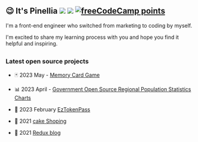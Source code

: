 

## 😉 It's Pinellia [![](https://img.shields.io/static/v1?label=idemy&message=[MTR04]&style=flat&branch=6.x&logo=librarything&colorA=ca4141&colorB=fff)](https://bootcamp.lidemy.com/)  [![](https://www.codewars.com/users/roroiii/badges/micro)](https://www.codewars.com/users/roroiii) [![freeCodeCamp points](https://img.shields.io/freecodecamp/points/roroiii?logo=freecodecamp&label=roroiii&labelColor=%23242440&color=%236a90c1)](https://www.freecodecamp.org/roroiii)



I'm a front-end engineer who switched from marketing to coding by myself.

I'm excited to share my learning process with you and hope you find it helpful and inspiring.


<!-- <div>
  <img src="https://github-readme-stats-sigma-five.vercel.app/api?hide_title=false&hide_rank=false&show_icons=true&include_all_commits=true&count_private=true&disable_animations=false&theme=dracula&locale=en&hide_border=false&username=roroiii" height="150" alt="stats graph"  /> -->
<!--   <img src="https://github-readme-stats-sigma-five.vercel.app/api/top-langs?locale=en&hide_title=false&layout=compact&card_width=320&langs_count=5&theme=dracula&hide_border=false&username=roroiii" height="150" alt="languages graph"  />
</div> -->






##


### Latest open source projects

- :black_joker:	 2023 May - [Memory Card Game](https://github.com/roroiii/memory-card-game-vite)
- :bar_chart: 2023 April - [Government Open Source Regional Population Statistics Charts](https://github.com/roroiii/gov-people-data)

- :ticket: 2023 February [EzTokenPass](https://github.com/gicpeatc82/EzTokenPass-Frontend)
- :cake: 2021 [cake Shoping](https://github.com/roroiii/cakeShoping)
- :memo: 2021 [Redux blog](https://github.com/roroiii/react-redux-blog)


<!--
**roroiii/roroiii** is a ✨ _special_ ✨ repository because its `README.md` (this file) appears on your GitHub profile.

Here are some ideas to get you started:

- 🔭 I’m currently working on ...
- 🌱 I’m currently learning ...
- 👯 I’m looking to collaborate on ...
- 🤔 I’m looking for help with ...
- 💬 Ask me about ...
- 📫 How to reach me: ...
- 😄 Pronouns: ...
- ⚡ Fun fact: ...
-->
